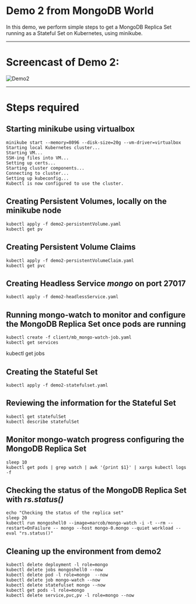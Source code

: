 # Demo 2 from MongoDB World 

In this demo, we perform simple steps to get a MongoDB Replica Set running as a Stateful Set on Kubernetes, using minikube.

---------

# Screencast of Demo 2:

![Demo2](demo21.gif)


---------
# Steps required 

## Starting minikube using virtualbox
```
minikube start --memory=8096 --disk-size=20g --vm-driver=virtualbox
Starting local Kubernetes cluster...
Starting VM...
SSH-ing files into VM...
Setting up certs...
Starting cluster components...
Connecting to cluster...
Setting up kubeconfig...
Kubectl is now configured to use the cluster.
```






## Creating Persistent Volumes, locally on the minikube node

```
kubectl apply -f demo2-persistentVolume.yaml
kubectl get pv
```

## Creating Persistent Volume Claims

```
kubectl apply -f demo2-persistentVolumeClaim.yaml
kubectl get pvc
```

## Creating Headless Service _mongo_ on port 27017

```
kubectl apply -f demo2-headlessService.yaml
```

## Running mongo-watch to monitor and configure the MongoDB Replica Set once pods are running

```
kubectl create -f client/mb_mongo-watch-job.yaml
kubectl get services
```
kubectl get jobs
## Creating the Stateful Set
```
kubectl apply -f demo2-statefulset.yaml
```

## Reviewing the information for the Stateful Set
```
kubectl get statefulSet 
kubectl describe statefulSet
```

## Monitor mongo-watch progress configuring the MongoDB Replica Set

```
sleep 10
kubectl get pods | grep watch | awk '{print $1}' | xargs kubectl logs -f 

```

## Checking the status of the MongoDB Replica Set with _rs.status()_

```
echo "Checking the status of the replica set"
sleep 20
kubectl run mongoshell0 --image=marcob/mongo-watch -i -t --rm --restart=OnFailure -- mongo --host mongo-0.mongo --quiet workload --eval "rs.status()"
```

## Cleaning up the environment from demo2
```
kubectl delete deployment -l role=mongo
kubectl delete jobs mongoshell0 --now
kubectl delete pod -l role=mongo  --now
kubectl delete job mongo-watch --now 
kubectl delete statefulset mongo --now 
kubectl get pods -l role=mongo
kubectl delete service,pvc,pv -l role=mongo --now
```



